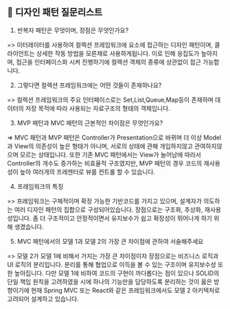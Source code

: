 ## 🎯 디자인 패턴 질문리스트

1. 반복자 패턴은 무엇이며, 장점은 무엇인가요?

=> 이터레이터를 사용하여 컬렉션 프레임워크에 요소에 접근하는 디자인 패턴이며, 클라이언트는 상세한 작동 방법을 모른채로 사용하게됩니다. 
이로 인해 응집도가 높아지며, 접근을 인터페이스화 시켜 진행하기에 컬렉션 객체의 종류에 상관없이 접근 가능합니다.

2. 그렇다면 컬렉션 프레임워크에는 어떤 것들이 존재하나요?

=> 컬렉션 프레임워크의 주요 인터페이스로는 Set,List,Queue,Map등이 존재하며 데이터의 저장 목적에 따라 사용되는 자료구조의 형태의 객체입니다.

3. MVP 패턴과 MVC 패턴의 근본적인 차이점은 무엇인가요?

=> MVC 패턴과 MVP 패턴은 Controller가 Presentation으로 바뀌며 
더 이상 Model과 View의 의존성이 높은 형태가 아니며, 서로의 상태에 관해 개입하지않고 관여하지않으며 모르는 상태입니다.
또한 기존 MVC 패턴에서는 View가 늘어남에 따라서 Controller의 개수도 증가하는 비효율적 구조였지만,
MVP 패턴의 경우 코드의 재사용성이 높아 여러개의 프레젠터로 뷰를 컨트롤 할 수 있습니다.

4. 프레임워크의 특징

=> 프레임워크는 구체적이며 확장 가능한 기반코드를 가지고 있으며, 설계자가 의도하는 여러 디자인 패턴의 집합으로 구성되어있습니다. 장점으로는 구조화, 추상화, 재사용성입니다.
좀 더 구조적이고 안정적이면서 유지보수가 쉽고 확장성이 뛰어나게 하기 위해 생겼습니다.


5. MVC 패턴에서의 모델 1과 모델 2의 가장 큰 차이점에 관하여 서술해주세요

=> 모델 2가 모델 1에 비해서 가지는 가장 큰 차이점이자 장점으로는 비즈니스 로직과 UI 로직의 분리입니다.
분리를 통해 협업으로 이득을 볼 수 있는 구조이며 유지보수성 또한 높아집니다. 다만 모델 1에 비하여 코드의 구현이
까다롭다는 점이 있으나 SOLID의 단일 책임 원칙을 고려하였을 시에 하나의 기능만을 담당하도록 분리하는 것이 옳은 방향이기에
현재 Spring MVC 또는 React와 같은 프레임워크에서도 모델 2 아키텍처로 고려되어 설계하고 있습니다.